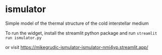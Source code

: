 # ismulator
Simple model of the thermal structure of the cold interstellar medium

To run the widget, install the streamlit python package and run
``streamlit run ismulator.py``

or visit https://mikegrudic-ismulator-ismulator-nmi4yp.streamlit.app/
